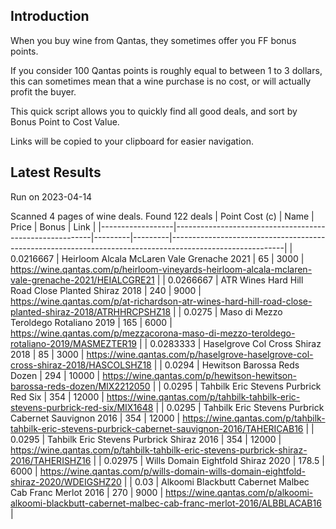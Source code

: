 ## Introduction

When you buy wine from Qantas, they sometimes offer you FF bonus points. 

If you consider 100 Qantas points is roughly equal to between 1 to 3 dollars, this can sometimes mean that a wine purchase is no cost, or will actually profit the buyer.

This quick script allows you to quickly find all good deals, and sort by Bonus Point to Cost Value.

Links will be copied to your clipboard for easier navigation.

## Latest Results

Run on 2023-04-14

Scanned 4 pages of wine deals.
Found 122 deals
|   Point Cost (c) | Name                                                    |   Price |   Bonus | Link                                                                                                     |
|------------------|---------------------------------------------------------|---------|---------|----------------------------------------------------------------------------------------------------------|
|        0.0216667 | Heirloom Alcala McLaren Vale Grenache 2021              |    65   |    3000 | https://wine.qantas.com/p/heirloom-vineyards-heirloom-alcala-mclaren-vale-grenache-2021/HEIALCGRE21      |
|        0.0266667 | ATR Wines Hard Hill Road Close Planted Shiraz 2018      |   240   |    9000 | https://wine.qantas.com/p/at-richardson-atr-wines-hard-hill-road-close-planted-shiraz-2018/ATRHHRCPSHZ18 |
|        0.0275    | Maso di Mezzo Teroldego Rotaliano 2019                  |   165   |    6000 | https://wine.qantas.com/p/mezzacorona-maso-di-mezzo-teroldego-rotaliano-2019/MASMEZTER19                 |
|        0.0283333 | Haselgrove Col Cross Shiraz 2018                        |    85   |    3000 | https://wine.qantas.com/p/haselgrove-haselgrove-col-cross-shiraz-2018/HASCOLSHZ18                        |
|        0.0294    | Hewitson Barossa Reds Dozen                             |   294   |   10000 | https://wine.qantas.com/p/hewitson-hewitson-barossa-reds-dozen/MIX2212050                                |
|        0.0295    | Tahbilk Eric Stevens Purbrick Red Six                   |   354   |   12000 | https://wine.qantas.com/p/tahbilk-tahbilk-eric-stevens-purbrick-red-six/MIX1648                          |
|        0.0295    | Tahbilk Eric Stevens Purbrick Cabernet Sauvignon 2016   |   354   |   12000 | https://wine.qantas.com/p/tahbilk-tahbilk-eric-stevens-purbrick-cabernet-sauvignon-2016/TAHERICAB16      |
|        0.0295    | Tahbilk Eric Stevens Purbrick Shiraz 2016               |   354   |   12000 | https://wine.qantas.com/p/tahbilk-tahbilk-eric-stevens-purbrick-shiraz-2016/TAHERISHZ16                  |
|        0.02975   | Wills Domain Eightfold Shiraz 2020                      |   178.5 |    6000 | https://wine.qantas.com/p/wills-domain-wills-domain-eightfold-shiraz-2020/WDEIGSHZ20                     |
|        0.03      | Alkoomi Blackbutt Cabernet Malbec Cab Franc Merlot 2016 |   270   |    9000 | https://wine.qantas.com/p/alkoomi-alkoomi-blackbutt-cabernet-malbec-cab-franc-merlot-2016/ALBBLACAB16    |


